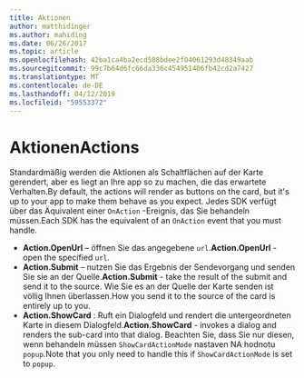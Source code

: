 ```yaml
---
title: Aktionen
author: matthidinger
ms.author: mahiding
ms.date: 06/26/2017
ms.topic: article
ms.openlocfilehash: 42ba1ca4ba2ecd508bdee2f04061293d48349aab
ms.sourcegitcommit: 99c7b64d6fc66da336c454951406fb42cd2a7427
ms.translationtype: MT
ms.contentlocale: de-DE
ms.lasthandoff: 04/12/2019
ms.locfileid: "59553372"
---
```

# <a name="actions"></a><span data-ttu-id="28f09-102">Aktionen</span><span class="sxs-lookup"><span data-stu-id="28f09-102">Actions</span></span>

<span data-ttu-id="28f09-103">Standardmäßig werden die Aktionen als Schaltflächen auf der Karte gerendert, aber es liegt an Ihre app so zu machen, die das erwartete Verhalten.</span><span class="sxs-lookup"><span data-stu-id="28f09-103">By default, the actions will render as buttons on the card, but it's up to your app to make them behave as you expect.</span></span> <span data-ttu-id="28f09-104">Jedes SDK verfügt über das Äquivalent einer `OnAction` -Ereignis, das Sie behandeln müssen.</span><span class="sxs-lookup"><span data-stu-id="28f09-104">Each SDK has the equivalent of an `OnAction` event that you must handle.</span></span>

* <span data-ttu-id="28f09-105">**Action.OpenUrl** – öffnen Sie das angegebene `url`.</span><span class="sxs-lookup"><span data-stu-id="28f09-105">**Action.OpenUrl** - open the specified `url`.</span></span>  
* <span data-ttu-id="28f09-106">**Action.Submit** – nutzen Sie das Ergebnis der Sendevorgang und senden Sie sie an der Quelle.</span><span class="sxs-lookup"><span data-stu-id="28f09-106">**Action.Submit** - take the result of the submit and send it to the source.</span></span> <span data-ttu-id="28f09-107">Wie Sie es an der Quelle der Karte senden ist völlig Ihnen überlassen.</span><span class="sxs-lookup"><span data-stu-id="28f09-107">How you send it to the source of the card is entirely up to you.</span></span>
* <span data-ttu-id="28f09-108">**Action.ShowCard** : Ruft ein Dialogfeld und rendert die untergeordneten Karte in diesem Dialogfeld.</span><span class="sxs-lookup"><span data-stu-id="28f09-108">**Action.ShowCard** - invokes a dialog and renders the sub-card into that dialog.</span></span> <span data-ttu-id="28f09-109">Beachten Sie, dass Sie nur diesen, wenn behandeln müssen `ShowCardActionMode` nastaven NA hodnotu `popup`.</span><span class="sxs-lookup"><span data-stu-id="28f09-109">Note that you only need to handle this if `ShowCardActionMode` is set to `popup`.</span></span>